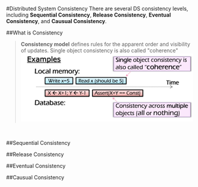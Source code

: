 #Distributed System Consistency
There are several DS consistency levels, including **Sequential Consistency**, **Release Consistency**, **Eventual Consistency**, and **Causual Consistency**.

##What is Consistency
> **Consistency model** defines rules for the apparent order and visibility of updates.
Single object consistency is also called "coherence"
![Consistency](./img/what_is_consistency.png)
<br>

##Sequential Consistency
<br>

##Release Consistency
<br>

##Eventual Consistency
<br>

##Causual Consistency
<br>
